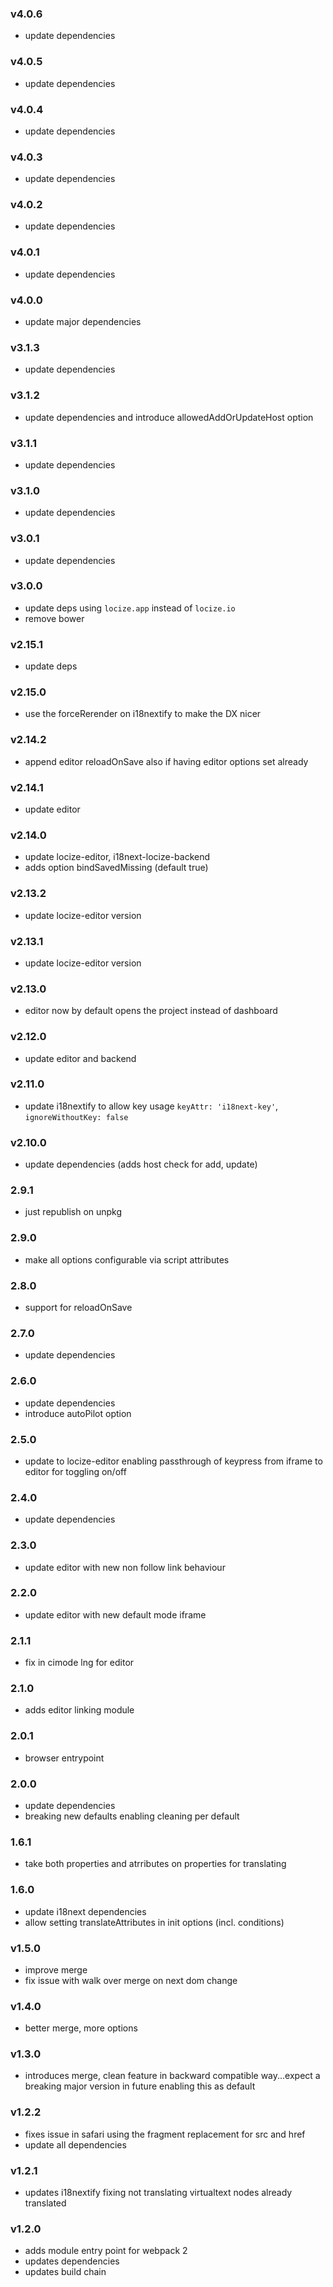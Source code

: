### v4.0.6

- update dependencies

### v4.0.5

- update dependencies

### v4.0.4

- update dependencies

### v4.0.3

- update dependencies

### v4.0.2

- update dependencies

### v4.0.1

- update dependencies

### v4.0.0

- update major dependencies

### v3.1.3

- update dependencies

### v3.1.2

- update dependencies and introduce allowedAddOrUpdateHost option

### v3.1.1

- update dependencies

### v3.1.0

- update dependencies

### v3.0.1

- update dependencies

### v3.0.0

- update deps using `locize.app` instead of `locize.io`
- remove bower


### v2.15.1

- update deps

### v2.15.0

- use the forceRerender on i18nextify to make the DX nicer

### v2.14.2

- append editor reloadOnSave also if having editor options set already

### v2.14.1

- update editor

### v2.14.0

- update locize-editor, i18next-locize-backend
- adds option bindSavedMissing (default true)

### v2.13.2

- update locize-editor version

### v2.13.1

- update locize-editor version

### v2.13.0

- editor now by default opens the project instead of dashboard

### v2.12.0

- update editor and backend

### v2.11.0

- update i18nextify to allow key usage `keyAttr: 'i18next-key'`, `ignoreWithoutKey: false`

### v2.10.0

- update dependencies (adds host check for add, update)

### 2.9.1

- just republish on unpkg

### 2.9.0

- make all options configurable via script attributes

### 2.8.0

- support for reloadOnSave

### 2.7.0

- update dependencies

### 2.6.0

- update dependencies
- introduce autoPilot option

### 2.5.0

- update to locize-editor enabling passthrough of keypress from iframe to editor for toggling on/off

### 2.4.0

- update dependencies

### 2.3.0

- update editor with new non follow link behaviour

### 2.2.0

- update editor with new default mode iframe

### 2.1.1

- fix in cimode lng for editor

### 2.1.0

- adds editor linking module

### 2.0.1

- browser entrypoint

### 2.0.0

- update dependencies
- breaking new defaults enabling cleaning per default

### 1.6.1

- take both properties and atrributes on properties for translating

### 1.6.0

- update i18next dependencies
- allow setting translateAttributes in init options (incl. conditions)

### v1.5.0

- improve merge
- fix issue with walk over merge on next dom change

### v1.4.0

- better merge, more options

### v1.3.0

- introduces merge, clean feature in backward compatible way...expect a breaking major version in future enabling this as default

### v1.2.2

- fixes issue in safari using the fragment replacement for src and href
- update all dependencies

### v1.2.1

- updates i18nextify fixing not translating virtualtext nodes already translated

### v1.2.0

- adds module entry point for webpack 2
- updates dependencies
- updates build chain
